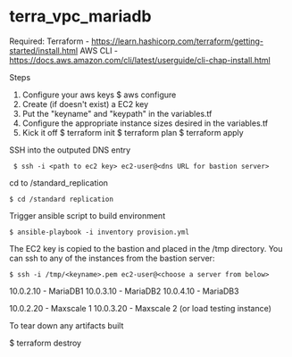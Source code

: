 # terra_vpc_mariadb

Required:
 Terraform - https://learn.hashicorp.com/terraform/getting-started/install.html
 AWS CLI - https://docs.aws.amazon.com/cli/latest/userguide/cli-chap-install.html
 
 
 Steps
 1.  Configure your aws keys
 $ aws configure
 2.  Create (if doesn't exist) a EC2 key
 3.  Put the "keyname" and "keypath" in the variables.tf
 4.  Configure the appropriate instance sizes desired in the variables.tf
 5.  Kick it off
 $ terraform init
 $ terraform plan
 $ terraform apply
 
 SSH into the outputed DNS entry
```
 $ ssh -i <path to ec2 key> ec2-user@<dns URL for bastion server>
```
 cd to /standard_replication
```
$ cd /standard replication
```
 Trigger ansible script to build environment
 ```
 $ ansible-playbook -i inventory provision.yml
 ```
 The EC2 key is copied to the bastion and placed in the /tmp directory.  You can ssh to any of the instances from the bastion server:
 ```
 $ ssh -i /tmp/<keyname>.pem ec2-user@<choose a server from below>
 ``` 
 10.0.2.10 - MariaDB1
 10.0.3.10 - MariaDB2
 10.0.4.10 - MariaDB3
 
 10.0.2.20 - Maxscale 1
 10.0.3.20 - Maxscale 2 (or load testing instance)
 
 
 
 To tear down any artifacts built 
 
 $ terraform destroy
